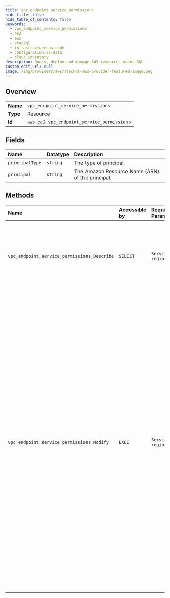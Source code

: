 ```yaml
---
title: vpc_endpoint_service_permissions
hide_title: false
hide_table_of_contents: false
keywords:
  - vpc_endpoint_service_permissions
  - ec2
  - aws    
  - stackql
  - infrastructure-as-code
  - configuration-as-data
  - cloud inventory
description: Query, deploy and manage AWS resources using SQL
custom_edit_url: null
image: /img/providers/aws/stackql-aws-provider-featured-image.png
---
```

  
    

## Overview
<table><tbody>
<tr><td><b>Name</b></td><td><code>vpc_endpoint_service_permissions</code></td></tr>
<tr><td><b>Type</b></td><td>Resource</td></tr>
<tr><td><b>Id</b></td><td><code>aws.ec2.vpc_endpoint_service_permissions</code></td></tr>
</tbody></table>

## Fields
| Name | Datatype | Description |
|:-----|:---------|:------------|
| `principalType` | `string` | The type of principal. |
| `principal` | `string` | The Amazon Resource Name (ARN) of the principal. |
## Methods
| Name | Accessible by | Required Params | Description |
|:-----|:--------------|:----------------|:------------|
| `vpc_endpoint_service_permissions_Describe` | `SELECT` | `ServiceId, region` | Describes the principals (service consumers) that are permitted to discover your VPC endpoint service. |
| `vpc_endpoint_service_permissions_Modify` | `EXEC` | `ServiceId, region` | &lt;p&gt;Modifies the permissions for your VPC endpoint service. You can add or remove permissions for service consumers (IAM users, IAM roles, and Amazon Web Services accounts) to connect to your endpoint service.&lt;/p&gt; &lt;p&gt;If you grant permissions to all principals, the service is public. Any users who know the name of a public service can send a request to attach an endpoint. If the service does not require manual approval, attachments are automatically approved.&lt;/p&gt; |
